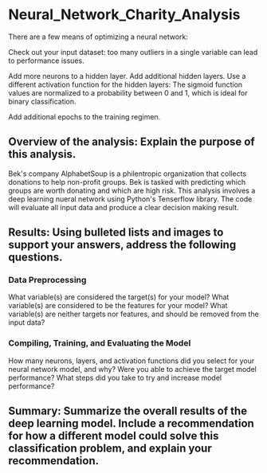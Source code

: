 # Neural_Network_Charity_Analysis

There are a few means of optimizing a neural network:

Check out your input dataset: too many outliers in a single variable can lead to performance issues.


Add more neurons to a hidden layer.
Add additional hidden layers.
Use a different activation function for the hidden layers: The sigmoid function values are normalized to a probability between 0 and 1, which is ideal for binary classification.

Add additional epochs to the training regimen.


## Overview of the analysis: Explain the purpose of this analysis.

Bek's company AlphabetSoup is a philentropic organization that collects donations to help non-profit groups. Bek is tasked with predicting which groups are worth donating and which are high risk. This analysis involves a deep learning nueral network using Python's Tenserflow library. The code will evaluate all input data and produce a clear decision making result. 

## Results: Using bulleted lists and images to support your answers, address the following questions.

### Data Preprocessing
  What variable(s) are considered the target(s) for your model?
  What variable(s) are considered to be the features for your model?
  What variable(s) are neither targets nor features, and should be removed from the input data?
### Compiling, Training, and Evaluating the Model
  How many neurons, layers, and activation functions did you select for your neural network model, and why?
  Were you able to achieve the target model performance?
  What steps did you take to try and increase model performance?
## Summary: Summarize the overall results of the deep learning model. Include a recommendation for how a different model could solve this classification problem, and explain your recommendation.




